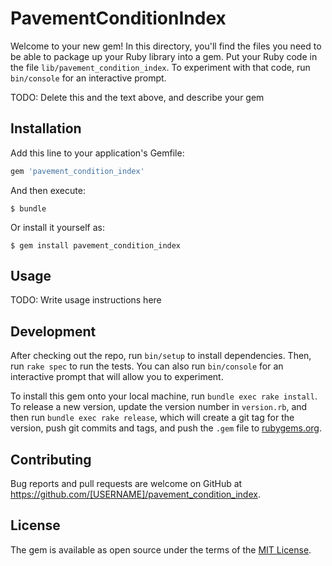 # PavementConditionIndex

Welcome to your new gem! In this directory, you'll find the files you need to be able to package up your Ruby library into a gem. Put your Ruby code in the file `lib/pavement_condition_index`. To experiment with that code, run `bin/console` for an interactive prompt.

TODO: Delete this and the text above, and describe your gem

## Installation

Add this line to your application's Gemfile:

```ruby
gem 'pavement_condition_index'
```

And then execute:

    $ bundle

Or install it yourself as:

    $ gem install pavement_condition_index

## Usage

TODO: Write usage instructions here

## Development

After checking out the repo, run `bin/setup` to install dependencies. Then, run `rake spec` to run the tests. You can also run `bin/console` for an interactive prompt that will allow you to experiment.

To install this gem onto your local machine, run `bundle exec rake install`. To release a new version, update the version number in `version.rb`, and then run `bundle exec rake release`, which will create a git tag for the version, push git commits and tags, and push the `.gem` file to [rubygems.org](https://rubygems.org).

## Contributing

Bug reports and pull requests are welcome on GitHub at https://github.com/[USERNAME]/pavement_condition_index.

## License

The gem is available as open source under the terms of the [MIT License](http://opensource.org/licenses/MIT).
